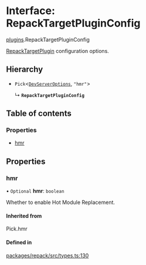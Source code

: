 # Interface: RepackTargetPluginConfig

[plugins](../modules/plugins.md).RepackTargetPluginConfig

[RepackTargetPlugin](../classes/plugins.RepackTargetPlugin.md) configuration options.

## Hierarchy

- `Pick`<[`DevServerOptions`](./DevServerOptions.md), ``"hmr"``\>

  ↳ **`RepackTargetPluginConfig`**

## Table of contents

### Properties

- [hmr](./plugins.RepackTargetPluginConfig.md#hmr)

## Properties

### hmr

• `Optional` **hmr**: `boolean`

Whether to enable Hot Module Replacement.

#### Inherited from

Pick.hmr

#### Defined in

[packages/repack/src/types.ts:130](https://github.com/callstack/repack/blob/1d9a1bb/packages/repack/src/types.ts#L130)
